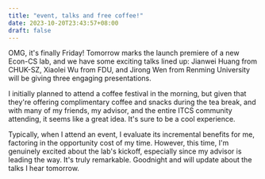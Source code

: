 ```yaml
---
title: "event, talks and free coffee!"
date: 2023-10-20T23:43:57+08:00
draft: false
---
```


OMG, it's finally Friday! Tomorrow marks the launch premiere of a new Econ-CS lab, and we have some exciting talks lined up: Jianwei Huang from CHUK-SZ, Xiaolei Wu from FDU, and Jirong Wen from Renming University will be giving three engaging presentations.

I initially planned to attend a coffee festival in the morning, but given that they're offering complimentary coffee and snacks during the tea break, and with many of my friends, my advisor, and the entire ITCS community attending, it seems like a great idea. It's sure to be a cool experience.

Typically, when I attend an event, I evaluate its incremental benefits for me, factoring in the opportunity cost of my time. However, this time, I'm genuinely excited about the lab's kickoff, especially since my advisor is leading the way. It's truly remarkable. Goodnight and will update about the talks I hear tomorrow.
